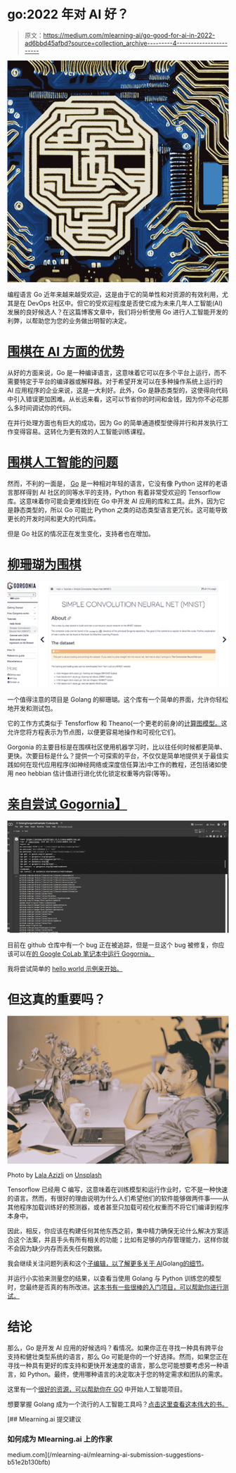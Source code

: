 # go:2022 年对 AI 好？

> 原文：<https://medium.com/mlearning-ai/go-good-for-ai-in-2022-ad6bbd45afbd?source=collection_archive---------4----------------------->

![](img/e3a9db9121d8383202f67bc06059bf92.png)

编程语言 Go 近年来越来越受欢迎，这是由于它的简单性和对资源的有效利用，尤其是在 DevOps 社区中。但它的受欢迎程度是否使它成为未来几年人工智能(AI)发展的良好候选人？在这篇博客文章中，我们将分析使用 Go 进行人工智能开发的利弊，以帮助您为您的业务做出明智的决定。

# [围棋在 AI 方面的优势](https://amzn.to/3qcXSHI)

从好的方面来说，Go 是一种编译语言，这意味着它可以在多个平台上运行，而不需要特定于平台的编译器或解释器。对于希望开发可以在多种操作系统上运行的 AI 应用程序的企业来说，这是一大利好。此外，Go 是静态类型的，这使得向代码中引入错误更加困难。从长远来看，这可以节省你的时间和金钱，因为你不必花那么多时间调试你的代码。

在并行处理方面也有巨大的成功，因为 Go 的简单通道模型使得并行和并发执行工作变得容易。这转化为更有效的人工智能训练课程。

# [围棋人工智能的问题](https://amzn.to/3TGXJKl)

然而，不利的一面是， [Go](https://amzn.to/3TGXJKl) 是一种相对年轻的语言，它没有像 Python 这样的老语言那样得到 AI 社区的同等水平的支持，Python 有着非常受欢迎的 Tensorflow 库。这意味着你可能会更难找到在 Go 中开发 AI 应用的库和工具。此外，因为它是静态类型的，所以 Go 可能比 Python 之类的动态类型语言更冗长。这可能导致更长的开发时间和更大的代码库。

但是 Go 社区的情况正在发生变化，支持者也在增加。

# [柳珊瑚为围棋](https://github.com/gorgonia/gorgonia)

![](img/bffcd8f11cba6f08c8f234d43f0fa995.png)

一个值得注意的项目是 Golang 的柳珊瑚。这个库有一个简单的界面，允许你轻松地开发和测试包。

它的工作方式类似于 Tensforflow 和 Theano(一个更老的前身)的[计算图模型。](https://gorgonia.org/about/computation-graph/)这允许您将方程表示为节点图，以便更容易地操作和可视化它们。

Gorgonia 的主要目标是在围棋社区使用机器学习时，比以往任何时候都更简单、更快。次要目标是什么？提供一个可探索的平台，不仅仅是简单地提供关于最佳实践如何在现代应用程序(如神经网络或深度信任算法)中工作的教程，还包括诸如使用 neo hebbian 估计值进行进化优化锁定权重等内容(等等)。

# [亲自尝试 Gogornia】](https://github.com/gorgonia/gorgonia)

![](img/ea1263bcaec64140fd5c99557c4ca092.png)

目前在 github 仓库中有一个 bug 正在被追踪，但是一旦这个 bug 被修复，你应该可以在[的 Google CoLab 笔记本中运行 Gogornia。](https://colab.research.google.com/drive/1MmoQl5dsc39TSoNK3SM8iW_KEPOil23j?usp=sharing)

我将尝试简单的 [hello world 示例来开始。](https://github.com/gorgonia/gorgonia)

# 但这真的重要吗？

![](img/3c346805effd3fcfde52670eb827d69f.png)

Photo by [Lala Azizli](https://unsplash.com/@lazizli?utm_source=medium&utm_medium=referral) on [Unsplash](https://unsplash.com?utm_source=medium&utm_medium=referral)

Tensorflow 已经用 C 编写，这意味着在训练模型和运行作业时，它不是一种快速的语言。然而，有很好的理由说明为什么人们希望他们的软件能够做两件事——从其他程序加载训练好的预测器，或者甚至只加载可视化权重而不将它们编译到程序本身中。

因此，相反，你应该在构建任何其他东西之前，集中精力确保无论什么解决方案适合这个法案，并且手头有所有相关的功能；比如有足够的内存管理能力，这样你就不会因为缺少内存而丢失任何数据。

我会继续关注问题列表和这个[子编辑，以了解更多关于 AI](https://www.reddit.com/r/golang/comments/anbjin/is_there_a_future_in_machine_learning_in_go/)Golang[的细节](https://amzn.to/3TGXJKl)。

并运行小实验来测量您的结果，以查看当使用 Golang 与 Python 训练您的模型时，您最终是否真的有所改进。[这本书有一些很棒的入门项目，可以帮助你进行测试。](https://amzn.to/3TGXJKl)

# 结论

那么，Go 是开发 AI 应用的好候选吗？看情况。如果你正在寻找一种具有跨平台支持和健壮类型系统的语言，那么 Go 可能是你的一个好选择。然而，如果您正在寻找一种具有更好的库支持和更快开发速度的语言，那么您可能想要考虑另一种语言，如 Python。最终，使用哪种语言的决定取决于您的特定需求和团队的需求。

这里有一个[很好的资源，可以帮助你在 GO](https://amzn.to/3TGXJKl) 中开始人工智能项目。

想要掌握 Golang 成为一个流行的人工智能工具吗？[点击这里查看这本伟大的书。](https://amzn.to/3qcXSHI)

[](/mlearning-ai/mlearning-ai-submission-suggestions-b51e2b130bfb) [## Mlearning.ai 提交建议

### 如何成为 Mlearning.ai 上的作家

medium.com](/mlearning-ai/mlearning-ai-submission-suggestions-b51e2b130bfb)